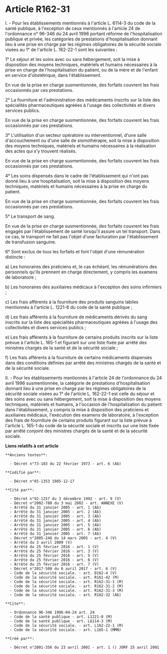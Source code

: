 # Article R162-31

I. - Pour les établissements mentionnés à l'article L. 6114-3 du code de la santé publique, à l'exception de ceux mentionnés
à l'article 24 de l'ordonnance n° 96-346 du 24 avril 1996 portant réforme de l'hospitalisation publique et privée, les
catégories de prestations d'hospitalisation donnant lieu à une prise en charge par les régimes obligatoires de la sécurité
sociale visées au 1° de l'article L. 162-22-1 sont les suivantes :

1° Le séjour et les soins avec ou sans hébergement, soit la mise à disposition des moyens techniques, matériels et humains
nécessaires à la prise en charge de l'hospitalisation du patient, ou de la mère et de l'enfant en service d'obstétrique, dans
l'établissement.

En vue de la prise en charge susmentionnée, des forfaits couvrent les frais occasionnés par ces prestations.

2° La fourniture et l'administration des médicaments inscrits sur la liste des spécialités pharmaceutiques agréées à l'usage
des collectivités et divers services publics.

En vue de la prise en charge susmentionnée, des forfaits couvrent les frais occasionnés par ces prestations.

3° L'utilisation d'un secteur opératoire ou interventionnel, d'une salle d'accouchement ou d'une salle de sismothérapie, soit
la mise à disposition des moyens techniques, matériels et humains nécessaires à la réalisation des actes qui s'y trouvent
réalisés.

En vue de la prise en charge susmentionnée, des forfaits couvrent les frais occasionnés par ces prestations.

4° Les soins dispensés dans le cadre de l'établissement qui n'ont pas donné lieu à une hospitalisation, soit la mise à
disposition des moyens techniques, matériels et humains nécessaires à la prise en charge du patient.

En vue de la prise en charge susmentionnée, des forfaits couvrent les frais occasionnés par ces prestations.

5° Le transport de sang.

En vue de la prise en charge susmentionnée, des forfaits couvrent les frais engagés par l'établissement de santé lorsqu'il
assure un tel transport. Dans ce cas, le transport ne fait pas l'objet d'une facturation par l'établissement de transfusion
sanguine.

6° Sont exclus de tous les forfaits et font l'objet d'une rémunération distincte :

a) Les honoraires des praticiens et, le cas échéant, les rémunérations des personnels qu'ils prennent en charge directement,
y compris les examens de laboratoire ;

b) Les honoraires des auxiliaires médicaux à l'exception des soins infirmiers ;

c) Les frais afférents à la fourniture des produits sanguins labiles mentionnés à l'article L. 1221-8 du code de la santé
publique ;

d) Les frais afférents à la fourniture de médicaments dérivés du sang inscrits sur la liste des spécialités pharmaceutiques
agréées à l'usage des collectivités et divers services publics ;

e) Les frais afférents à la fourniture de certains produits inscrits sur la liste prévue à l'article L. 165-1 et figurant sur
une liste fixée par arrêté des ministres chargés de la santé et de la sécurité sociale ;

f) Les frais afférents à la fourniture de certains médicaments dispensés dans des conditions définies par arrêté des
ministres chargés de la santé et de la sécurité sociale.

II. - Pour les établissements mentionnés à l'article 24 de l'ordonnance du 24 avril 1996 susmentionnée, la catégorie de
prestations d'hospitalisation donnant lieu à une prise en charge par les régimes obligatoires de la sécurité sociale visées
au 1° de l'article L. 162-22-1 est celle du séjour et des soins avec ou sans hébergement, soit la mise à disposition des
moyens techniques, matériels et humains, à l'occasion de l'hospitalisation du patient dans l'établissement, y compris la mise
à disposition des praticiens et auxiliaires médicaux, l'exécution des examens de laboratoire, à l'exception des frais de
fourniture de certains produits figurant sur la liste prévue à l'article L. 165-1 du code de la sécurité sociale et inscrits
sur une liste fixée par arrêté conjoint des ministres chargés de la santé et de la sécurité sociale.

**Liens relatifs à cet article**

	**Anciens textes**:

	  - Décret n°73-183 du 22 février 1973 - art. 6 (Ab)

	**Codifié par**:

	  - Décret n°85-1353 1985-12-17

	**Cité par**:

	  - Décret n°92-1257 du 3 décembre 1992 - art. 9 (V)
	  - Décret n°2002-780 du 3 mai 2002 - art. ANNEXE (V)
	  - Arrêté du 31 janvier 2005 - art. 1 (Ab)
	  - Arrêté du 31 janvier 2005 - art. 2 (Ab)
	  - Arrêté du 31 janvier 2005 - art. 3 (Ab)
	  - Arrêté du 31 janvier 2005 - art. 4 (Ab)
	  - Arrêté du 31 janvier 2005 - art. 5 (Ab)
	  - Arrêté du 31 janvier 2005 - art. 6 (Ab)
	  - Arrêté du 31 janvier 2005 - art. 7 (Ab)
	  - Décret n°2005-246 du 14 mars 2005 - art. 4 (V)
	  - Arrêté du 3 avril 2009 (V)
	  - Arrêté du 25 février 2016 - art. 1 (V)
	  - Arrêté du 25 février 2016 - art. 3 (V)
	  - Arrêté du 25 février 2016 - art. 5 (V)
	  - Arrêté du 25 février 2016 - art. 6 (V)
	  - Arrêté du 25 février 2016 - art. 7 (V)
	  - Décret n°2017-500 du 6 avril 2017 - art. 6 (V)
	  - Code de la sécurité sociale. - art. D162-4 (V)
	  - Code de la sécurité sociale. - art. R161-42 (M)
	  - Code de la sécurité sociale. - art. R162-31-1 (M)
	  - Code de la sécurité sociale. - art. R162-31-2 (M)
	  - Code de la sécurité sociale. - art. R162-31-3 (M)
	  - Code de la sécurité sociale. - art. R162-32 (Ab)

	**Cite**:

	  - Ordonnance 96-346 1996-04-24 art. 24
	  - Code de la santé publique - art. L1221-8 (M)
	  - Code de la santé publique - art. L6114-3 (M)
	  - Code de la sécurité sociale. - art. L162-22-1 (M)
	  - Code de la sécurité sociale. - art. L165-1 (MMN)

	**Créé par**:

	  - Décret n°2001-356 du 23 avril 2001 - art. 1 () JORF 25 avril 2001
